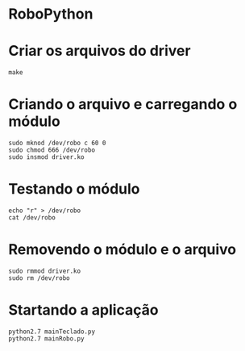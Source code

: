 # RoboPython

# Criar os arquivos do driver
    make

# Criando o arquivo e carregando o módulo
    sudo mknod /dev/robo c 60 0
    sudo chmod 666 /dev/robo
    sudo insmod driver.ko

# Testando o módulo
    echo "r" > /dev/robo
    cat /dev/robo

# Removendo o módulo e o arquivo
    sudo rmmod driver.ko
    sudo rm /dev/robo

# Startando a aplicação
    python2.7 mainTeclado.py
    python2.7 mainRobo.py
